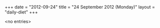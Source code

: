 +++
date = "2012-09-24"
title = "24 September 2012 (Monday)"
layout = "daily-diet"
+++

<p>&lt;no entries&gt;</p>